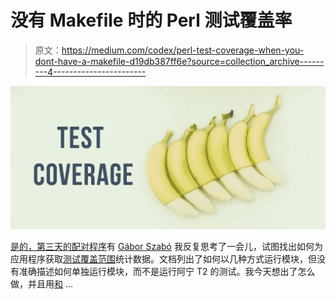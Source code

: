 # 没有 Makefile 时的 Perl 测试覆盖率

> 原文：<https://medium.com/codex/perl-test-coverage-when-you-dont-have-a-makefile-d19db387ff6e?source=collection_archive---------4----------------------->

![](img/4d697f8d5e5a7aaa9a449e9ed78680bb.png)

[是的，第三天的配对程序](https://perlmaven.com/course-management-app-in-mojolicious-4)有 [Gábor Szabó](https://szabgab.com/) 我反复思考了一会儿，试图找出如何为应用程序获取[测试覆盖范围](https://en.wikipedia.org/wiki/Code_coverage)统计数据。文档列出了如何以几种方式运行模块，但没有准确描述如何单独运行模块，而不是运行阿宁 T2 的测试。我今天想出了怎么做，并且用[和](https://troglodyne.net/) …